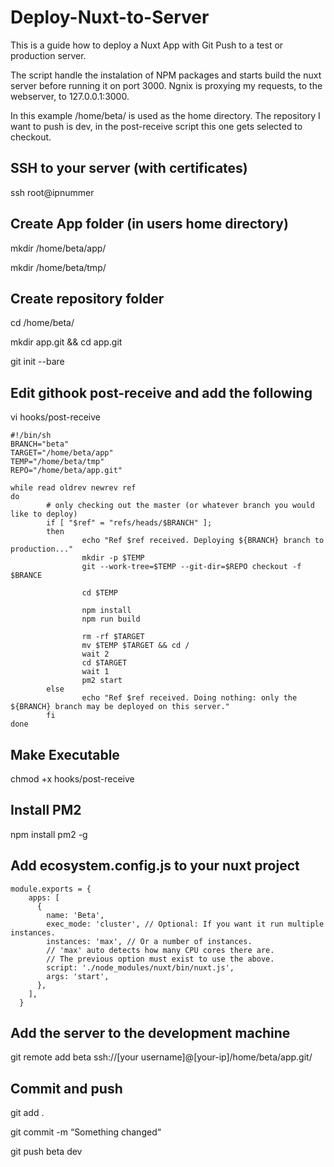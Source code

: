 # Deploy-Nuxt-to-Server
This is a guide how to deploy a Nuxt App with Git Push to a test or production server.

The script handle the instalation of NPM packages and starts build the nuxt server before running it on port 3000.
Ngnix is proxying my requests, to the webserver, to 127.0.0.1:3000.

In this example /home/beta/ is used as the home directory.
The repository I want to push is dev, in the post-receive script this one gets selected to checkout.


## SSH to your server (with certificates)
ssh root@ipnummer

## Create App folder (in users home directory)
mkdir  /home/beta/app/

mkdir /home/beta/tmp/

## Create repository folder
cd /home/beta/

mkdir app.git && cd app.git

git init --bare

## Edit githook post-receive and add the following
vi hooks/post-receive

```
#!/bin/sh
BRANCH="beta"
TARGET="/home/beta/app"
TEMP="/home/beta/tmp"
REPO="/home/beta/app.git"

while read oldrev newrev ref
do
        # only checking out the master (or whatever branch you would like to deploy)
        if [ "$ref" = "refs/heads/$BRANCH" ];
        then
                echo "Ref $ref received. Deploying ${BRANCH} branch to production..."
                mkdir -p $TEMP
                git --work-tree=$TEMP --git-dir=$REPO checkout -f $BRANCE

                cd $TEMP

                npm install
                npm run build

                rm -rf $TARGET
                mv $TEMP $TARGET && cd /
                wait 2
                cd $TARGET
                wait 1
                pm2 start
        else
                echo "Ref $ref received. Doing nothing: only the ${BRANCH} branch may be deployed on this server."
        fi
done

```

## Make Executable
chmod +x hooks/post-receive

## Install PM2
npm install pm2 -g

## Add ecosystem.config.js to your nuxt project
```
module.exports = {
    apps: [
      {
        name: 'Beta',
        exec_mode: 'cluster', // Optional: If you want it run multiple instances.
        instances: 'max', // Or a number of instances.
        // 'max' auto detects how many CPU cores there are.
        // The previous option must exist to use the above.
        script: './node_modules/nuxt/bin/nuxt.js',
        args: 'start',
      },
    ],
  }
```

## Add the server to the development machine
git remote add beta ssh://[your username]@[your-ip]/home/beta/app.git/

## Commit and push
git add . 

git commit -m “Something changed“

git push beta dev
